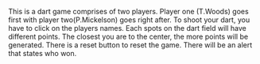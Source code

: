 This is a dart game comprises of two players.
Player one (T.Woods) goes first with player two(P.Mickelson) goes right after.
To shoot your dart, you have to click on the players names.
Each spots on the dart field will have different points. The closest you are to the center, the more points will be generated. 
There is a reset button to reset the game. 
There will be an alert that states who won.
<!-- There will be 3 rounds of play -->
